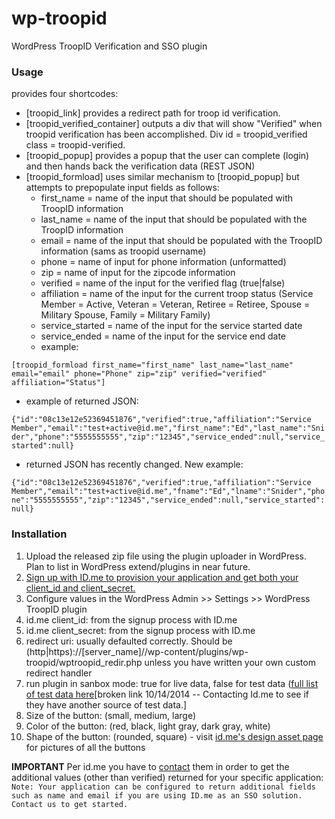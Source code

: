 wp-troopid
==========

WordPress TroopID Verification and SSO plugin

### Usage
provides four shortcodes: 
- [troopid_link] provides a redirect path for troop id verification.
- [troopid_verified_container] outputs a div that will show "Verified" when troopid verification has been accomplished. Div id = troopid_verified class = troopid-verified.
- [troopid_popup] provides a popup that the user can complete (login) and then hands back the verification data (REST JSON)
- [troopid_formload] uses similar mechanism to [troopid_popup] but attempts to prepopulate input fields as follows:
  - first_name = name of the input that should be populated with TroopID information
  - last_name = name of the input that should be populated with the TroopID information
  - email = name of the input that should be populated with the TroopID information (sams as troopid username)
  - phone = name of input for phone information (unformatted)
  - zip = name of input for the zipcode information
  - verified = name of the input for the verified flag (true|false)
  - affiliation = name of the input for the current troop status (Service Member = Active, Veteran = Veteran, Retiree = Retiree, Spouse = Military Spouse, Family = Military Family)
  - service_started = name of the input for the service started date
  - service_ended = name of the input for the service end date
  - example:

```[troopid_formload first_name="first_name" last_name="last_name" email="email" phone="Phone" zip="zip" verified="verified" affiliation="Status"]```
  - example of returned JSON:

```{"id":"08c13e12e52369451876","verified":true,"affiliation":"Service Member","email":"test+active@id.me","first_name":"Ed","last_name":"Snider","phone":"5555555555","zip":"12345","service_ended":null,"service_started":null}```

  - returned JSON has recently changed. New example:

```{"id":"08c13e12e52369451876","verified":true,"affiliation":"Service Member","email":"test+active@id.me","fname":"Ed","lname":"Snider","phone":"5555555555","zip":"12345","service_ended":null,"service_started":null}```

### Installation
1. Upload the released zip file using the plugin uploader in WordPress. Plan to list in WordPress extend/plugins in near future.
2. [Sign up with ID.me to provision your application and get both your client_id and client_secret.](https://developer.id.me/developers/sign-up "ID.me Developer Signup") 
2. Configure values in the WordPress Admin >> Settings >> WordPress TroopID plugin
  1. id.me client_id: from the signup process with ID.me
  2. id.me client_secret: from the signup process with ID.me
  3. redirect uri: usually defaulted correctly. Should be (http|https)://[server_name]//wp-content/plugins/wp-troopid/wptroopid_redir.php unless you have written your own custom redirect handler
  4. run plugin in sanbox mode: true for live data, false for test data ([full list of test data here](https://developer.id.me/documentation/test_data )[broken link 10/14/2014 -- Contacting Id.me to see if they have another source of test data.]
  5. Size of the button: (small, medium, large)
  6. Color of the button: (red, black, light gray, dark gray, white)
  7. Shape of the button: (rounded, square)
    - visit [id.me's design asset page](https://developer.id.me/documentation/assets) for pictures of all the buttons

**IMPORTANT**
Per id.me you have to [contact](mailto:api@id.me) them in order to get the additional values (other than verified) returned for your specific application:
```Note: Your application can be configured to return additional fields such as name and email if you are using ID.me as an SSO solution. Contact us to get started.```

